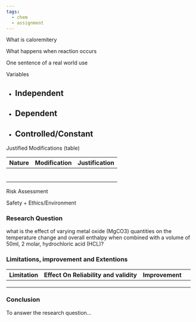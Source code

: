```yaml
---
tags:
  - chem
  - assignment
---
```


What is caloremitery

What happens when reaction occurs




One sentence of a real world use



Variables
- Independent
	- 
- Dependent
	- 
- Controlled/Constant
	- 


Justified Modifications (table)


| Nature | Modification | Justification |
| :----- | :----------- | :------------ |
|        |              |               |
|        |              |               |
|        |              |               |
|        |              |               |
|        |              |               |
|        |              |               |


Risk Assessment

Safety + Ethics/Environment

### Research Question
what is the effect of varying metal oxide (MgCO3) quantities on the temperature change and overall enthalpy when combined with a volume of 50ml, 2 molar, hydrochloric acid (HCL)?

### Limitations, improvement and Extentions
| Limitation | Effect On Reliability and validity | Improvement |     |
| :--------- | :--------------------------------- | :---------- | --- |
|            |                                    |             |     |
|            |                                    |             |     |
|            |                                    |             |     |


### Conclusion

To answer the research question...